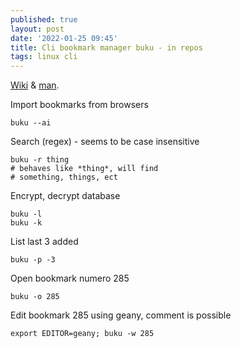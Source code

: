 ```yaml
---
published: true
layout: post
date: '2022-01-25 09:45'
title: Cli bookmark manager buku - in repos
tags: linux cli
---
```

[Wiki](https://github.com/jarun/buku/wiki/System-integration) & [man](/buku.htm).

Import bookmarks from browsers

    buku --ai

Search (regex) - seems to be case insensitive

    buku -r thing
    # behaves like *thing*, will find
    # something, things, ect
    
Encrypt, decrypt database

    buku -l
    buku -k
    
List last 3 added

    buku -p -3
    
Open bookmark numero 285

    buku -o 285
    
Edit bookmark 285 using geany, comment is possible

    export EDITOR=geany; buku -w 285

